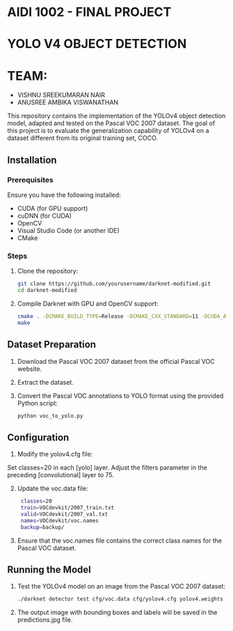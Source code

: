 
# AIDI 1002 - FINAL PROJECT
# YOLO V4 OBJECT DETECTION
# TEAM:
* VISHNU SREEKUMARAN NAIR
* ANUSREE AMBIKA VISWANATHAN

This repository contains the implementation of the YOLOv4 object detection model, adapted and tested on the Pascal VOC 2007 dataset. The goal of this project is to evaluate the generalization capability of YOLOv4 on a dataset different from its original training set, COCO.

## Installation

### Prerequisites
Ensure you have the following installed:
- CUDA (for GPU support)
- cuDNN (for CUDA)
- OpenCV
- Visual Studio Code (or another IDE)
- CMake

### Steps
1. Clone the repository:
   ```bash
   git clone https://github.com/yourusername/darknet-modified.git
   cd darknet-modified

2. Compile Darknet with GPU and OpenCV support:
   ```bash
   cmake . -DCMAKE_BUILD_TYPE=Release -DCMAKE_CXX_STANDARD=11 -DCUDA_ARCH_NAME=Common -DCMAKE_CUDA_COMPILER=/usr/local/cuda/bin/nvcc
   make

## Dataset Preparation

1. Download the Pascal VOC 2007 dataset from the official Pascal VOC website.

2. Extract the dataset.

3. Convert the Pascal VOC annotations to YOLO format using the provided Python script:
   ```bash
   python voc_to_yolo.py

## Configuration

1. Modify the yolov4.cfg file:

Set classes=20 in each [yolo] layer.
Adjust the filters parameter in the preceding [convolutional] layer to 75.

2. Update the voc.data file:
   ```bash
    classes=20
    train=VOCdevkit/2007_train.txt
    valid=VOCdevkit/2007_val.txt
    names=VOCdevkit/voc.names
    backup=backup/

3. Ensure that the voc.names file contains the correct class names for the Pascal VOC dataset.

## Running the Model

1. Test the YOLOv4 model on an image from the Pascal VOC 2007 dataset:
   ```bash
   ./darknet detector test cfg/voc.data cfg/yolov4.cfg yolov4.weights VOCdevkit/VOC2007/JPEGImages/2007_000032.jpg

2. The output image with bounding boxes and labels will be saved in the predictions.jpg file.